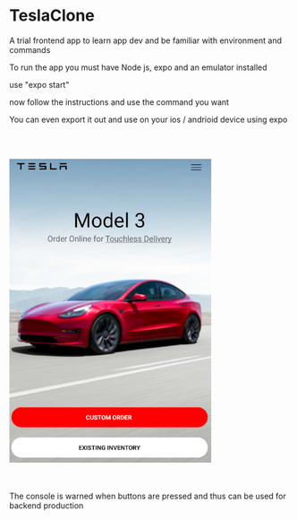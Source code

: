 # TeslaClone
A trial frontend app to learn app dev and be familiar with environment and commands



To run the app you must have Node js, expo and an emulator installed




use "expo start"


now follow the instructions and use the command you want


You can even export it out and use on your ios / andrioid device using expo 



<br/>
<br/>

![Alt text](components/gitignore.png?raw=true "Title")


<br>
<br>
The console is warned when buttons are pressed and thus can be used for backend production

